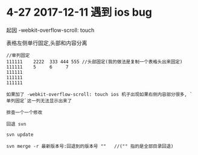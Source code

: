 # 4-27 2017-12-11 遇到 ios bug 

起因  -webkit-overflow-scroll: touch

表格左侧单行固定,头部和内容分离

```
//单列固定
111111    2222  333 444 555 //头部固定(我的做法是复制一个表格头出来固定)
111111    5     6     7
111111
111111
111111

如果加了 -webkit-overflow-scroll: touch ios 机子出现如果右侧内容部分很多, `单列固定`这一列无法显示出来了

排查一个一个修改

回退 svn

svn update

svn merge -r 最新版本号:回退到的版本号 ""   //("" 指的是全部目录回退)

```

